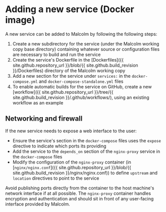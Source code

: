 # <a name="NewImage"></a>Adding a new service (Docker image)

A new service can be added to Malcolm by following the following steps:

1. Create a new subdirectory for the service (under the Malcolm working copy base directory) containing whatever source or configuration files are necessary to build and run the service
1. Create the service's Dockerfile in the [Dockerfiles]({{ site.github.repository_url }}/blob/{{ site.github.build_revision }}/Dockerfiles) directory of the Malcolm working copy
1. Add a new section for the service under `services:` in the `docker-compose.yml` and `docker-compose-standalone.yml` files
1. To enable automatic builds for the service on GitHub, create a new [workflow]({{ site.github.repository_url }}/tree/{{ site.github.build_revision }}/.github/workflows/), using an existing workflow as an example

## <a name="NewImageFirewall"></a>Networking and firewall

If the new service needs to expose a web interface to the user:

* Ensure the service's section in the `docker-compose` files uses the `expose` directive to indicate which ports its providing
* Add the service to the `depends_on` section of the `nginx-proxy` service in the `docker-compose` files
* Modify the configuration of the `nginx-proxy` container (in [`nginx/nginx.conf`]({{ site.github.repository_url }}/blob/{{ site.github.build_revision }}/nginx/nginx.conf)) to define `upstream` and `location` directives to point to the service

Avoid publishing ports directly from the container to the host machine's network interface if at all possible. The `nginx-proxy` container handles encryption and authentication and should sit in front of any user-facing interface provided by Malcolm.